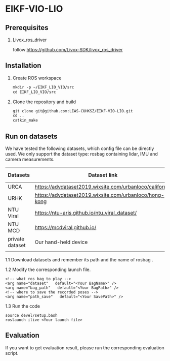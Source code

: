 # EIKF-VIO-LIO

## Prerequisites

1. Livox_ros_driver

   follow https://github.com/Livox-SDK/livox_ros_driver

## Installation

1. Create ROS workspace

   ```markdown
   mkdir -p ~/EIKF_LIO_VIO/src
   cd EIKF_LIO_VIO/src
   ```

2. Clone the repository and build

   ```markdown
   git clone git@github.com:LIAS-CUHKSZ/EIKF-VIO-LIO.git
   cd ..
   catkin_make
   ```

   

## Run on datasets

We have tested the following datasets, which config file can be directly used. We only support the dataset type: rosbag containing lidar, IMU and camera measurements.

| Datasets        | Dataset link                                            | Launch file       | data preprocess | evaluation script                                            |
| --------------- | ------------------------------------------------------- | ----------------- | --------------- | ------------------------------------------------------------ |
| URCA            | https://advdataset2019.wixsite.com/urbanloco/california | URCA.launch       |                 | UR_evaluation.sh                                             |
| URHK            | https://advdataset2019.wixsite.com/urbanloco/hong-kong  | urbanloco.launch  |                 | UR_evaluation.sh                                             |
| NTU Viral       | https://ntu-aris.github.io/ntu_viral_dataset/           | NTU_VIRAL.launch  |                 | https://ntu-aris.github.io/ntu_viral_dataset/evaluation_tutorial.html |
| NTU MCD         | https://mcdviral.github.io/                             | NTU_Viral2.launch |                 | evaluate_ntu2.sh                                             |
| private dataset | Our hand-held device                                    | ilive_mid.launch  |                 | lab_evaluation.sh                                            |
|                 |                                                         |                   |                 |                                                              |



1.1 Download datasets and remember its path <Your BagPath>and the name of rosbag <Your BagName>. 

1.2 Modify the corresponding launch file.

```
<!-- what ros bag to play -->
<arg name="dataset"   default="<Your BagName>" /> 
<arg name="bag_path"   default="<Your BagPath>" />  
<!-- where to save the recorded poses -->
<arg name="path_save"   default="<Your SavePath>" /> 

```

1.3 Run the code

```
source devel/setup.bash
roslaunch ilive <Your launch file>
```



## Evaluation

If you want to get evaluation result, please run the corresponding evaluation script.

